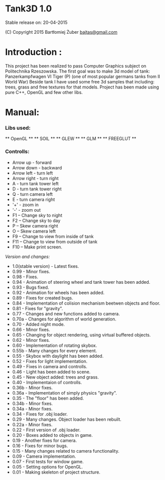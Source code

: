 Tank3D 1.0
==================
Stable release on: 20-04-2015

(C) Copyright 2015 Bartłomiej Żuber bajtas@gmail.com

# Introduction :

This project has been realized to pass Computer Graphics subject on Politechnika Rzeszowska.
The first goal was to make 3d model of tank: Panzerkampfwagen VI Tiger (P) (one of most popular germans tanks from II World War)
Beside tank I have used some free 3d samples that including: trees, grass and free textures for that models.
Project has been made using pure C++, OpenGL and few other libs.

# Manual:

### Libs used:

** OpenGL **
** SOIL **
** GLEW **
** GLM **
** FREEGLUT **

### Controlls:

* Arrow up - forward
* Arrow down - backward
* Arrow left - turn left
* Arrow right - turn right
* A - turn tank tower left
* D - turn tank tower right
* Q - turn camera left
* E - turn camera right
* '+' - zoom in
* '-' - zoom out
* F1 – Change sky to night
* F2 – Change sky to day
* P – Skew camera right
* O – Skew camera left
* F9 – Change to view from inside of tank
* F11 – Change to view from outside of tank
* F10 – Make print screen.

*Version and changes:*

* 1.0(stable version) - Latest fixes.
* 0.99 - Minor fixes.
* 0.98 - Fixes.
* 0.94 - Animation of steering wheel and tank tower has been added.
* 0.93 - Bugs fixed.
* 0.92 - Animation for wheels has been added.
* 0.89 - Fixes for created bugs.
* 0.84 - Implementation of colision mechanism beetwen objects and floor.
* 0.81 - Fixes for "gravity".
* 0.77 - Changes and new functions added to camera.
* 0.70a - Changes for algorithm of world generation.
* 0.70 - Added night mode.
* 0.66 - Minor fixes.
* 0.65 - Changing for object rendering, using virtual buffered objects.
* 0.62 - Minor fixes.
* 0.60 - Implementation of rotating skybox.
* 0.55b - Many changes for every element.
* 0.55 - Skybox with daylight has been added.
* 0.52 - Fixes for light implementation.
* 0.49 - Fixes in camera and controlls.
* 0.46 - Light has been added to scene.
* 0.45 - New object added: trees and grass.
* 0.40 - Implementaion of controlls.
* 0.36b - Minor fixes.
* 0.36a - Implementation of simply physics "gravity".
* 0.35 - The "floor" has been added.
* 0.34b - Minor fixes.
* 0.34a - Minor fixes.
* 0.34 - Fixes for .obj loader.
* 0.29 - Many changes. Object loader has been rebuilt.
* 0.22a - Minor fixes.
* 0.22 - First version of .obj loader.
* 0.20 - Boxes added to objects in game.
* 0.19 - Another fixes for camera.
* 0.16 - Fixes for minor bugs.
* 0.15 - Many changes related to camera functionality.
* 0.09 - Camera implementation.
* 0.07 - First tests for window game.
* 0.05 - Setting options for OpenGL.
* 0.01 - Making skeleton of project structure.
